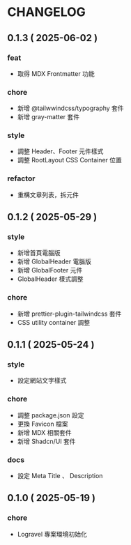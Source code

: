 # CHANGELOG

## 0.1.3 ( 2025-06-02 )

### feat

- 取得 MDX Frontmatter 功能

### chore

- 新增 @tailwwindcss/typography 套件
- 新增 gray-matter 套件

### style

- 調整 Header、Footer 元件樣式
- 調整 RootLayout CSS Container 位置

### refactor

- 重構文章列表，拆元件

## 0.1.2 ( 2025-05-29 )

### style

- 新增首頁電腦版
- 新增 GlobalHeader 電腦版
- 新增 GlobalFooter 元件
- GlobalHeader 樣式調整

### chore

- 新增 prettier-plugin-tailwindcss 套件
- CSS utility container 調整

## 0.1.1 ( 2025-05-24 )

### style

- 設定網站文字樣式

### chore

- 調整 package.json 設定
- 更換 Favicon 檔案
- 新增 MDX 相關套件
- 新增 Shadcn/UI 套件

### docs

- 設定 Meta Title 、 Description

## 0.1.0 ( 2025-05-19 )

### chore

- Logravel 專案環境初始化
